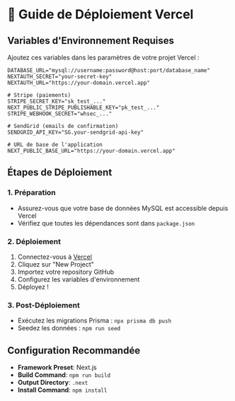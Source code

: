 # 🚀 Guide de Déploiement Vercel

## Variables d'Environnement Requises

Ajoutez ces variables dans les paramètres de votre projet Vercel :

```env
DATABASE_URL="mysql://username:password@host:port/database_name"
NEXTAUTH_SECRET="your-secret-key"
NEXTAUTH_URL="https://your-domain.vercel.app"

# Stripe (paiements)
STRIPE_SECRET_KEY="sk_test_..."
NEXT_PUBLIC_STRIPE_PUBLISHABLE_KEY="pk_test_..."
STRIPE_WEBHOOK_SECRET="whsec_..."

# SendGrid (emails de confirmation)
SENDGRID_API_KEY="SG.your-sendgrid-api-key"

# URL de base de l'application
NEXT_PUBLIC_BASE_URL="https://your-domain.vercel.app"
```

## Étapes de Déploiement

### 1. Préparation

- Assurez-vous que votre base de données MySQL est accessible depuis Vercel
- Vérifiez que toutes les dépendances sont dans `package.json`

### 2. Déploiement

1. Connectez-vous à [Vercel](https://vercel.com)
2. Cliquez sur "New Project"
3. Importez votre repository GitHub
4. Configurez les variables d'environnement
5. Déployez !

### 3. Post-Déploiement

- Exécutez les migrations Prisma : `npx prisma db push`
- Seedez les données : `npm run seed`

## Configuration Recommandée

- **Framework Preset**: Next.js
- **Build Command**: `npm run build`
- **Output Directory**: `.next`
- **Install Command**: `npm install`
